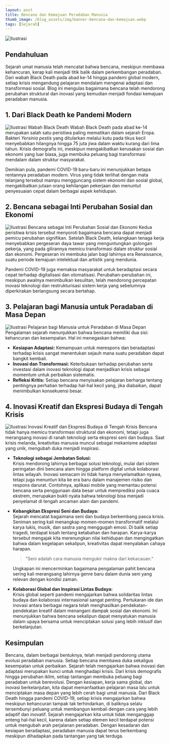 ```yaml
---
layout: post
title: Bencana dan Kemajuan Peradaban Manusia
thumb_image: /blog_assets/img/banner-bencana-dan-kemajuan.webp
tags: [Sejarah]
---
```

![Ilustrasi](/blog_assets/img/banner-bencana-dan-kemajuan.webp)

## Pendahuluan
Sejarah umat manusia telah mencatat bahwa bencana, meskipun membawa kehancuran,
kerap kali menjadi titik balik dalam perkembangan peradaban.
Dari wabah Black Death pada abad ke-14 hingga pandemi global modern,
setiap krisis mengandung pelajaran mendalam mengenai adaptasi dan transformasi sosial.
Blog ini mengulas bagaimana bencana telah mendorong perubahan struktural dan inovasi yang kemudian menjadi fondasi kemajuan peradaban manusia.

## 1. Dari Black Death ke Pandemi Modern
![Ilustrasi Wabah Black Death](/blog_assets/img/img000-bencana-dan-kemajuan.webp)
Wabah Black Death pada abad ke-14 merupakan salah satu peristiwa paling mematikan dalam sejarah Eropa. Bakteri *Yersinia pestis* yang ditularkan melalui kutu pada tikus kecil menyebabkan hilangnya hingga 75 juta jiwa dalam waktu kurang dari lima tahun. Krisis demografis ini, meskipun mengakibatkan kerusakan sosial dan ekonomi yang luar biasa, juga membuka peluang bagi transformasi mendalam dalam struktur masyarakat.

Demikian pula, pandemi COVID-19 baru-baru ini menunjukkan betapa rentannya peradaban modern. Virus yang tidak terlihat dengan mata telanjang tersebut mampu mengguncang sistem ekonomi dan sosial global, mengakibatkan jutaan orang kehilangan pekerjaan dan menuntut penyesuaian cepat dalam berbagai aspek kehidupan.

## 2. Bencana sebagai Inti Perubahan Sosial dan Ekonomi
![Ilustrasi Bencana sebagai Inti Perubahan Sosial dan Ekonomi](/blog_assets/img/img001-bencana-dan-kemajuan.webp)
Kedua peristiwa krisis tersebut menyoroti bagaimana bencana dapat menjadi pemicu perubahan signifikan. Setelah Black Death, kelangkaan tenaga kerja menyebabkan pergeseran daya tawar yang menguntungkan golongan pekerja, yang pada gilirannya memicu transformasi dalam struktur sosial dan ekonomi. Pergeseran ini membuka jalan bagi lahirnya era Renaissance, suatu periode kemajuan intelektual dan artistik yang mendunia.

Pandemi COVID-19 juga memaksa masyarakat untuk beradaptasi secara cepat terhadap digitalisasi dan otomatisasi. Perubahan-perubahan ini, meskipun awalnya menimbulkan kesulitan, telah mendorong percepatan inovasi teknologi dan restrukturisasi sistem kerja yang sebelumnya diperkirakan berlangsung secara bertahap.

## 3. Pelajaran bagi Manusia untuk Peradaban di Masa Depan
![Ilustrasi Pelajaran bagi Manusia untuk Peradaban di Masa Depan](/blog_assets/img/img002-bencana-dan-kemajuan.webp)
Pengalaman sejarah menunjukkan bahwa bencana memiliki dua sisi: kehancuran dan kesempatan. Hal ini menegaskan bahwa:

- **Kesiapan Adaptasi:** Kemampuan untuk merespons dan beradaptasi terhadap krisis sangat menentukan sejauh mana suatu peradaban dapat bangkit kembali.
- **Inovasi dan Transformasi:** Keterbukaan terhadap perubahan serta investasi dalam inovasi teknologi dapat menjadikan krisis sebagai momentum untuk perbaikan sistematis.
- **Refleksi Kritis:** Setiap bencana menyisakan pelajaran berharga tentang pentingnya perhatian terhadap hal-hal kecil yang, jika diabaikan, dapat menimbulkan konsekuensi besar.

## 4. Inovasi Kreatif dan Ekspresi Budaya di Tengah Krisis
![Ilustrasi Inovasi Kreatif dan Ekspresi Budaya di Tengah Krisis](/blog_assets/img/img003-bencana-dan-kemajuan.webp)
Bencana tidak hanya memicu transformasi struktural dan ekonomi, tetapi juga merangsang inovasi di ranah teknologi serta ekspresi seni dan budaya. Saat krisis melanda, kreativitas manusia muncul sebagai mekanisme adaptasi yang unik, mengubah duka menjadi inspirasi.  

- **Teknologi sebagai Jembatan Solusi:**  
  Krisis mendorong lahirnya berbagai solusi teknologi, mulai dari sistem peringatan dini bencana alam hingga platform digital untuk kolaborasi lintas wilayah. Inovasi semacam ini tidak hanya menyelamatkan nyawa, tetapi juga menuntun kita ke era baru dalam manajemen risiko dan respons darurat. Contohnya, aplikasi mobile yang memantau potensi bencana serta penggunaan data besar untuk memprediksi pola cuaca ekstrem, merupakan bukti nyata bahwa teknologi bisa menjadi penyelamat di tengah ancaman alam dan pandemi.

- **Kebangkitan Ekspresi Seni dan Budaya:**  
  Sejarah mencatat bagaimana seni dan budaya berkembang pasca krisis. Seniman sering kali menangkap momen-momen transformatif melalui karya lukis, musik, dan sastra yang menggugah emosi. Di balik setiap tragedi, terdapat kisah tentang ketabahan dan harapan. Karya-karya tersebut mengajak kita merenungkan nilai kehidupan dan mengingatkan bahwa dalam kegelapan sekalipun, kreativitas dapat menyalakan cahaya harapan.  
  > "Seni adalah cara manusia mengukir makna dari kekacauan."  
  
  Ungkapan ini mencerminkan bagaimana pengalaman pahit bencana sering kali merangsang lahirnya genre baru dalam dunia seni yang relevan dengan kondisi zaman.

- **Kolaborasi Global dan Inspirasi Lintas Budaya:**  
  Krisis global seperti pandemi mengajarkan bahwa solidaritas lintas budaya dan kolaborasi internasional sangat penting. Pertukaran ide dan inovasi antara berbagai negara telah menghasilkan pendekatan-pendekatan kreatif dalam menangani dampak sosial dan ekonomi. Ini menunjukkan bahwa bencana sekalipun dapat menyatukan manusia dalam upaya bersama untuk menciptakan solusi yang lebih inklusif dan berkelanjutan.

## Kesimpulan
Bencana, dalam berbagai bentuknya, telah menjadi pendorong utama evolusi peradaban manusia. Setiap bencana membawa duka sekaligus kesempatan untuk perbaikan. Sejarah telah mengajarkan bahwa inovasi dan adaptasi merupakan kunci untuk menghadapi krisis. Dari krisis demografis hingga perubahan iklim, setiap tantangan membuka peluang bagi peradaban untuk berevolusi. Dengan kesiapan, kerja sama global, dan inovasi berkelanjutan, kita dapat memanfaatkan pelajaran masa lalu untuk menciptakan masa depan yang lebih cerah bagi umat manusia.
Dari Black Death hingga pandemi COVID-19, setiap krisis mengajarkan bahwa meskipun kehancuran tampak tak terhindarkan, di baliknya selalu tersembunyi peluang untuk membangun kembali dengan cara yang lebih adaptif dan inovatif. Sejarah mengajarkan kita untuk tidak menganggap enteng hal-hal kecil, karena dalam setiap elemen kecil terdapat potensi untuk mengubah arah perjalanan peradaban. Dengan kesadaran dan kesiapan beradaptasi, peradaban manusia dapat terus berkembang meskipun dihadapkan pada tantangan yang tak terduga.
